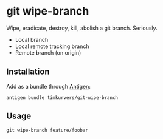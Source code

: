 # git wipe-branch

Wipe, eradicate, destroy, kill, abolish a git branch. Seriously.

- Local branch
- Local remote tracking branch
- Remote branch (on origin)


## Installation

Add as a bundle through [Antigen](https://github.com/zsh-users/antigen):

    antigen bundle timkurvers/git-wipe-branch


## Usage

    git wipe-branch feature/foobar
